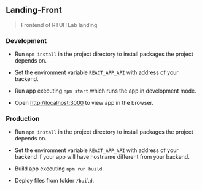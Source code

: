 ## Landing-Front
> Frontend of RTUITLab landing

### Development

+ Run `npm install` in the project directory to install packages the project depends on.

+ Set the environment variable `REACT_APP_API` with address of your backend.

+ Run app executing `npm start` which runs the app in development mode.

+ Open [http://localhost:3000](http://localhost:3000) to view app in the browser.

### Production

+ Run `npm install` in the project directory to install packages the project depends on.

+ Set the environment variable `REACT_APP_API` with address of your backend if your app will have hostname different from your backend.

+ Build app executing `npm run build`.

+ Deploy files from folder `/build`.
